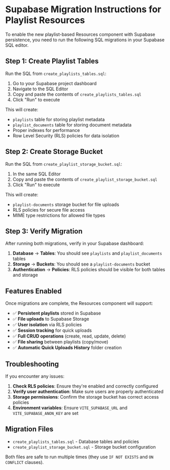 # Supabase Migration Instructions for Playlist Resources

To enable the new playlist-based Resources component with Supabase persistence, you need to run the following SQL migrations in your Supabase SQL editor.

## Step 1: Create Playlist Tables

Run the SQL from `create_playlists_tables.sql`:

1. Go to your Supabase project dashboard
2. Navigate to the SQL Editor
3. Copy and paste the contents of `create_playlists_tables.sql`
4. Click "Run" to execute

This will create:
- `playlists` table for storing playlist metadata
- `playlist_documents` table for storing document metadata
- Proper indexes for performance
- Row Level Security (RLS) policies for data isolation

## Step 2: Create Storage Bucket

Run the SQL from `create_playlist_storage_bucket.sql`:

1. In the same SQL Editor
2. Copy and paste the contents of `create_playlist_storage_bucket.sql`
3. Click "Run" to execute

This will create:
- `playlist-documents` storage bucket for file uploads
- RLS policies for secure file access
- MIME type restrictions for allowed file types

## Step 3: Verify Migration

After running both migrations, verify in your Supabase dashboard:

1. **Database** → **Tables**: You should see `playlists` and `playlist_documents` tables
2. **Storage** → **Buckets**: You should see a `playlist-documents` bucket
3. **Authentication** → **Policies**: RLS policies should be visible for both tables and storage

## Features Enabled

Once migrations are complete, the Resources component will support:

- ✅ **Persistent playlists** stored in Supabase
- ✅ **File uploads** to Supabase Storage
- ✅ **User isolation** via RLS policies
- ✅ **Session tracking** for quick uploads
- ✅ **Full CRUD operations** (create, read, update, delete)
- ✅ **File sharing** between playlists (copy/move)
- ✅ **Automatic Quick Uploads History** folder creation

## Troubleshooting

If you encounter any issues:

1. **Check RLS policies**: Ensure they're enabled and correctly configured
2. **Verify user authentication**: Make sure users are properly authenticated
3. **Storage permissions**: Confirm the storage bucket has correct access policies
4. **Environment variables**: Ensure `VITE_SUPABASE_URL` and `VITE_SUPABASE_ANON_KEY` are set

## Migration Files

- `create_playlists_tables.sql` - Database tables and policies
- `create_playlist_storage_bucket.sql` - Storage bucket configuration

Both files are safe to run multiple times (they use `IF NOT EXISTS` and `ON CONFLICT` clauses). 